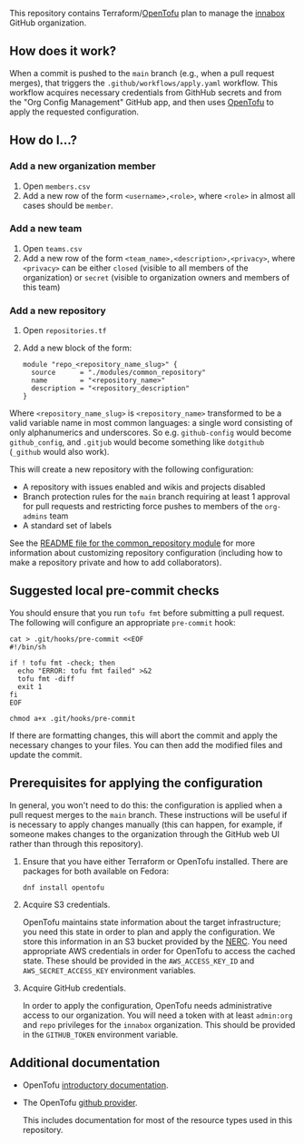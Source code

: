 This repository contains Terraform/[OpenTofu] plan to manage the [innabox] GitHub organization.


[innabox]: https://github.com/innabox
[opentofu]: https://opentofu.org/

## How does it work?

When a commit is pushed to the `main` branch (e.g., when a pull request merges), that triggers the `.github/workflows/apply.yaml` workflow. This workflow acquires necessary credentials from GithHub secrets and from the "Org Config Management" GitHub app, and then uses [OpenTofu] to apply the requested configuration.

## How do I...?

### Add a new organization member

1. Open `members.csv`
1. Add a new row of the form `<username>,<role>`, where `<role>` in almost all cases should be `member`.

### Add a new team

1. Open `teams.csv`
1. Add a new row of the form `<team_name>,<description>,<privacy>`, where `<privacy>` can be either `closed` (visible to all members of the organization) or `secret` (visible to organization owners and members of this team)

### Add a new repository

1. Open `repositories.tf`
1. Add a new block of the form:

    ```
    module "repo_<repository_name_slug>" {
      source      = "./modules/common_repository"
      name        = "<repository_name>"
      description = "<repository_description"
    }
    ```

Where `<repository_name_slug>` is `<repository_name>` transformed to be a valid variable name in most common languages: a single word consisting of only alphanumerics and underscores. So e.g. `github-config` would become `github_config`, and `.gitjub` would become something like `dotgithub` (`_github` would also work).

This will create a new repository with the following configuration:

- A repository with issues enabled and wikis and projects disabled
- Branch protection rules for the `main` branch requiring at least 1 approval for pull requests and restricting force pushes to members of the `org-admins` team
- A standard set of labels

See the [README file for the common_repository module][common_repository] for more information about customizing repository configuration (including how to make a repository private and how to add collaborators).

[common_repository]: ./modules/common_repository/

## Suggested local pre-commit checks

You should ensure that you run `tofu fmt` before submitting a pull request. The following will configure an appropriate `pre-commit` hook:

```
cat > .git/hooks/pre-commit <<EOF
#!/bin/sh

if ! tofu fmt -check; then
  echo "ERROR: tofu fmt failed" >&2
  tofu fmt -diff
  exit 1
fi
EOF

chmod a+x .git/hooks/pre-commit
```

If there are formatting changes, this will abort the commit and apply the necessary changes to your files. You can then add the modified files and update the commit.

## Prerequisites for applying the configuration

In general, you won't need to do this: the configuration is applied when a pull request merges to the `main` branch. These instructions will be useful if is necessary to apply changes manually (this can happen, for example, if someone makes changes to the organization through the GitHub web UI rather than through this repository).

1. Ensure that you have either Terraform or OpenTofu installed. There are packages for both available on Fedora:

    ```
    dnf install opentofu
    ```

1. Acquire S3 credentials.

    OpenTofu maintains state information about the target infrastructure; you need this state in order to plan and apply the configuration. We store this information in an S3 bucket provided by the [NERC]. You need appropriate AWS credentials in order for OpenTofu to access the cached state. These should be provided in the `AWS_ACCESS_KEY_ID` and `AWS_SECRET_ACCESS_KEY` environment variables.

1. Acquire GitHub credentials.

    In order to apply the configuration, OpenTofu needs administrative access to our organization. You will need a token with at least `admin:org` and `repo` privileges for the `innabox` organization. This should be provided in the `GITHUB_TOKEN` environment variable.

[nerc]: https://nerc.mghpcc.org/

## Additional documentation

- OpenTofu [introductory documentation](https://opentofu.org/docs/intro/).

- The OpenTofu [github provider](https://search.opentofu.org/provider/opentofu/github/v6.3.0).

  This includes documentation for most of the resource types used in this repository.
